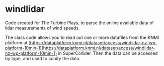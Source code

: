 # windlidar
Code created for The Turbine Plays, to parse the online available data of lidar measurements of wind speeds.


The class code allows you to read out one or more datafiles from the KNMI platform at [https://dataplatform.knmi.nl/dataset/access/windlidar-nz-wp-platform-10min-1](https://dataplatform.knmi.nl/dataset/access/windlidar-nz-wp-platform-10min-1) in SuperCollider.
Then the data can be accessed by type, and used to sonify the data.
